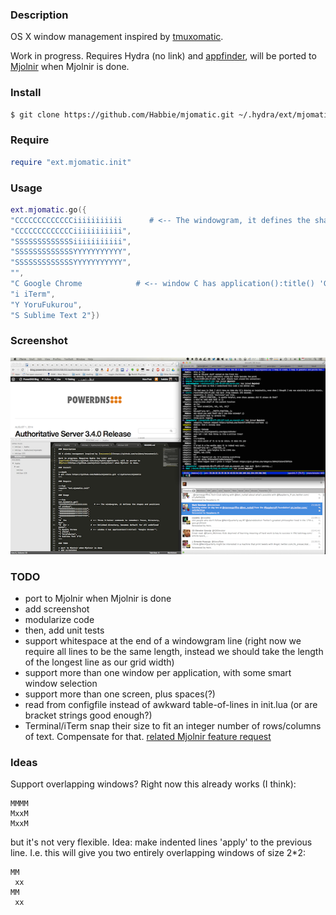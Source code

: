 ### Description

OS X window management inspired by [tmuxomatic](https://github.com/oxidane/tmuxomatic).

Work in progress. Requires Hydra (no link) and 
[appfinder](https://github.com/cmsj/hydra-appfinder), will be ported to 
[Mjolnir](https://github.com/mjolnir-io/mjolnir) when Mjolnir is done.

### Install

~~~bash
$ git clone https://github.com/Habbie/mjomatic.git ~/.hydra/ext/mjomatic
~~~

### Require

~~~lua
require "ext.mjomatic.init"
~~~

### Usage

~~~lua
ext.mjomatic.go({
"CCCCCCCCCCCCCiiiiiiiiiii      # <-- The windowgram, it defines the shapes and positions of windows",
"CCCCCCCCCCCCCiiiiiiiiiii",
"SSSSSSSSSSSSSiiiiiiiiiii",
"SSSSSSSSSSSSSYYYYYYYYYYY",
"SSSSSSSSSSSSSYYYYYYYYYYY",
"",
"C Google Chrome            # <-- window C has application():title() 'Google Chrome'",
"i iTerm",
"Y YoruFukurou",
"S Sublime Text 2"})
~~~

### Screenshot

![screenshot1](screenshot1.png)

### TODO

* port to Mjolnir when Mjolnir is done
* add screenshot
* modularize code
* then, add unit tests
* support whitespace at the end of a windowgram line (right now we require all lines to be the same length, instead we should take the length of the longest line as our grid width)
* support more than one window per application, with some smart window selection
* support more than one screen, plus spaces(?)
* read from configfile instead of awkward table-of-lines in init.lua (or are bracket strings good enough?)
* Terminal/iTerm snap their size to fit an integer number of rows/columns of text. Compensate for that. [related Mjolnir feature request](https://github.com/mjolnir-io/core.window/issues/10)

### Ideas
Support overlapping windows? Right now this already works (I think):
```
MMMM
MxxM
MxxM
```
but it's not very flexible. Idea: make indented lines 'apply' to the previous line. I.e.   this will give you two entirely overlapping windows of size 2*2:
```
MM
 xx
MM
 xx
```
